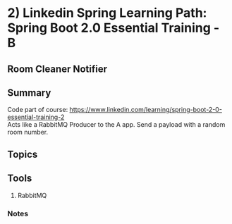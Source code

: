 # 2) Linkedin Spring Learning Path: Spring Boot 2.0 Essential Training - B
## Room Cleaner Notifier
## Summary
Code part of course: https://www.linkedin.com/learning/spring-boot-2-0-essential-training-2   
Acts like a RabbitMQ Producer to the A app. Send a payload with a random room number.

## Topics


## Tools
1) RabbitMQ

### Notes